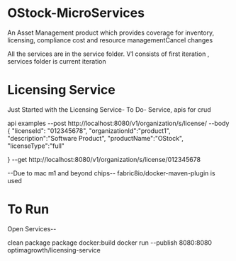 # OStock-MicroServices
An Asset Management product which provides coverage for inventory, licensing, compliance cost and resource managementCancel changes



All the services are in the service folder.
V1 consists of first iteration , services folder is current iteration

# Licensing Service
Just Started with the Licensing Service-
To Do-
Service, apis for crud

api examples
--post
http://localhost:8080/v1/organization/s/license/
--body
{
    "licenseId": "012345678",
    "organizationId":"product1",
    "description":"Software Product",
    "productName":"OStock",
    "licenseType":"full"

}
--get
http://localhost:8080/v1/organization/s/license/012345678


--Due to mac m1 and beyond chips-- fabric8io/docker-maven-plugin is used

# To Run

Open Services--

clean package
package docker:build
docker run --publish 8080:8080 optimagrowth/licensing-service
